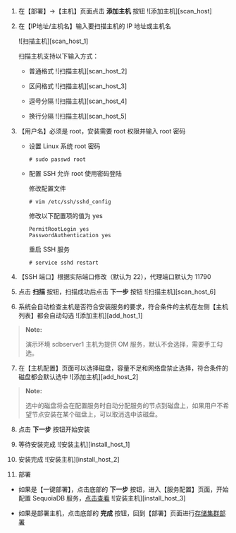 1. 在【部署】->【主机】页面点击 **添加主机** 按钮
![添加主机][scan_host]

2. 在【IP地址/主机名】输入要扫描主机的 IP 地址或主机名

    ![扫描主机][scan_host_1]

   扫描主机支持以下输入方式：

   * 普通格式
     ![扫描主机][scan_host_2]

   * 区间格式
     ![扫描主机][scan_host_3]

   * 逗号分隔
      ![扫描主机][scan_host_4]

   * 换行分隔
      ![扫描主机][scan_host_5]

3. 【用户名】必须是 root，安装需要 root 权限并输入 root 密码

   * 设置 Linux 系统 root 密码

     ```lang-bash
     # sudo passwd root
     ```

   * 配置 SSH 允许 root 使用密码登陆

     修改配置文件 

      ```lang-bash
      # vim /etc/ssh/sshd_config
      ```

      修改以下配置项的值为 yes

      ```lang-text
      PermitRootLogin yes
      PasswordAuthentication yes
      ```

       重启 SSH 服务
   
       ```lang-bash
       # service sshd restart
       ```


4. 【SSH 端口】根据实际端口修改（默认为 22），代理端口默认为 11790

5. 点击 **扫描** 按钮，扫描成功后点击 **下一步** 按钮
![扫描主机][scan_host_6]

6. 系统会自动检查主机是否符合安装服务的要求，符合条件的主机在左侧【主机列表】都会自动勾选
![添加主机][add_host_1]

 > **Note:**
 > 
 > 演示环境 sdbserver1 主机为提供 OM 服务，默认不会选择，需要手工勾选。

7. 在【主机配置】页面可以选择磁盘，容量不足和网络盘禁止选择，符合条件的磁盘都会默认选中
![添加主机][add_host_2]

 > **Note:**
 > 
 > 选中的磁盘将会在配置服务时自动分配服务的节点到磁盘上，如果用户不希望节点安装在某个磁盘上，可以取消选中该磁盘。

8. 点击 **下一步** 按钮开始安装

9. 等待安装完成
![安装主机][install_host_1]

10. 安装完成
![安装主机][install_host_2]

11. 部署
   * 如果是【一键部署】，点击底部的 **下一步** 按钮，进入【服务配置】页面，开始配置 SequoiaDB 服务，[点击查看][add_sdb_module]
    ![安装主机][install_host_3]

   * 如果是部署主机，点击底部的 **完成** 按钮，回到【部署】页面进行[存储集群部署][add_sdb_module]


[^_^]:
    本文使用的所有引用和链接
[scan_host]:images/SAC/Deployment/Deployment_Bystep/scan_host.png
[scan_host_1]:images/SAC/Deployment/Deployment_Bystep/scan_host_1.png
[scan_host_2]:images/SAC/Deployment/Deployment_Bystep/scan_host_2.png
[scan_host_3]:images/SAC/Deployment/Deployment_Bystep/scan_host_3.png
[scan_host_4]:images/SAC/Deployment/Deployment_Bystep/scan_host_4.png
[scan_host_5]:images/SAC/Deployment/Deployment_Bystep/scan_host_5.png
[scan_host_6]:images/SAC/Deployment/Deployment_Bystep/scan_host_6.png
[add_host_1]:images/SAC/Deployment/Deployment_Bystep/add_host_1.png
[add_host_2]:images/SAC/Deployment/Deployment_Bystep/add_host_2.png
[install_host_1]:images/SAC/Deployment/Deployment_Bystep/install_host_1.png
[install_host_2]:images/SAC/Deployment/Deployment_Bystep/install_host_2.png
[install_host_3]:images/SAC/Deployment/Deployment_Bystep/install_host_3.png

[add_sdb_module]:manual/SAC/Deployment/Deployment_Bystep/add_sdb_module.md